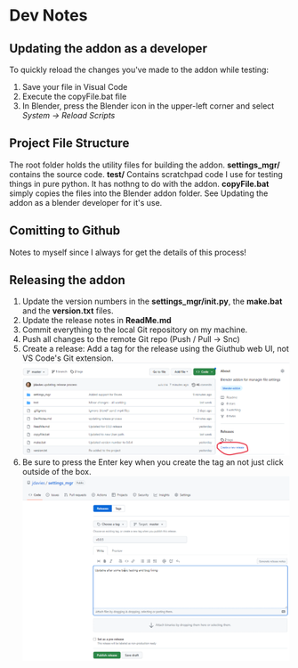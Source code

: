 # Dev Notes

## Updating the addon as a developer

To quickly reload the changes you've made to the addon while testing:

1. Save your file in Visual Code
1. Execute the copyFile.bat file
1. In Blender, press the Blender icon in the upper-left corner and select *System -> Reload Scripts*

## Project File Structure

The root folder holds the utility files for building the addon.
**settings_mgr/** contains the source code.
**test/** Contains scratchpad code I use for testing things in pure python. It has nothng to do with the addon.
**copyFile.bat** simply copies the files into the Blender addon folder. See Updating the addon as a blender developer for it's use.

## Comitting to Github

Notes to myself since I always for get the details of this process!

## Releasing the addon

1. Update the version numbers in the **settings_mgr/__init__.py**, the **make.bat** and the **version.txt** files.
1. Update the release notes in **ReadMe.md**
1. Commit everything to the local Git repository on my machine.
1. Push all changes to the remote Git repo (Push  / Pull -> Snc)
1. Create a release: Add a tag for the release using the Giuthub web UI, not VS Code's Git extension.
![Where to add a new tag](./images/create_tag_1.png)
1. Be sure to press the Enter key when you create the tag an not just click outside of the box.
![Creating the release](./images/create_tag_2.png)
